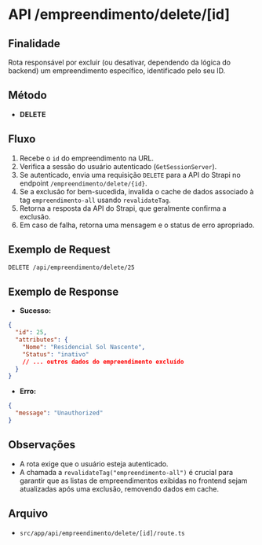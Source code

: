 # API /empreendimento/delete/[id]

## Finalidade
Rota responsável por excluir (ou desativar, dependendo da lógica do backend) um empreendimento específico, identificado pelo seu ID.

## Método
- **DELETE**

## Fluxo
1.  Recebe o `id` do empreendimento na URL.
2.  Verifica a sessão do usuário autenticado (`GetSessionServer`).
3.  Se autenticado, envia uma requisição `DELETE` para a API do Strapi no endpoint `/empreendimento/delete/{id}`.
4.  Se a exclusão for bem-sucedida, invalida o cache de dados associado à tag `empreendimento-all` usando `revalidateTag`.
5.  Retorna a resposta da API do Strapi, que geralmente confirma a exclusão.
6.  Em caso de falha, retorna uma mensagem e o status de erro apropriado.

## Exemplo de Request
```http
DELETE /api/empreendimento/delete/25
```

## Exemplo de Response
- **Sucesso:**
```json
{
  "id": 25,
  "attributes": {
    "Nome": "Residencial Sol Nascente",
    "Status": "inativo"
    // ... outros dados do empreendimento excluído
  }
}
```
- **Erro:**
```json
{
  "message": "Unauthorized"
}
```

## Observações
- A rota exige que o usuário esteja autenticado.
- A chamada a `revalidateTag("empreendimento-all")` é crucial para garantir que as listas de empreendimentos exibidas no frontend sejam atualizadas após uma exclusão, removendo dados em cache.

## Arquivo
- `src/app/api/empreendimento/delete/[id]/route.ts`
